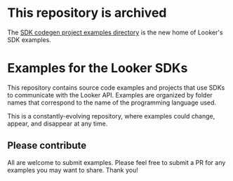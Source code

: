 # This repository is archived

The [SDK codegen project examples directory](https://github.com/looker-open-source/sdk-codegen/tree/master/examples) is the new home of Looker's SDK examples. 

# Examples for the Looker SDKs

This repository contains source code examples and projects that use SDKs to communicate with the Looker API. Examples are organized by folder names that correspond to the name of the programming language used.

This is a constantly-evolving repository, where examples could change, appear, and disappear at any time.

## Please contribute

All are welcome to submit examples. Please feel free to submit a PR for any examples you may want to share. Thank you!
